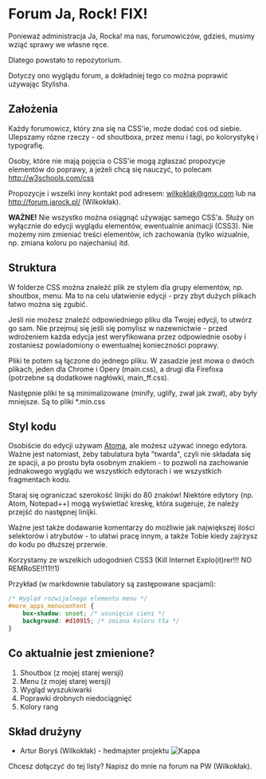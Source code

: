 # Forum Ja, Rock! FIX!
Ponieważ administracja Ja, Rocka! ma nas, forumowiczów, gdzieś, musimy wziąć
sprawy we własne ręce.

Dlatego powstało to repozytorium.

Dotyczy ono wyglądu forum, a dokładniej tego co można poprawić używając Stylisha.
## Założenia
Każdy forumowicz, który zna się na CSS'ie, może dodać coś od siebie. Ulepszamy
rózne rzeczy - od shoutboxa, przez menu i tagi, po kolorystykę i typografię.

Osoby, które nie mają pojęcia o CSS'ie mogą zgłaszać propozycje elementów do poprawy,
a jeżeli chcą się nauczyć, to polecam http://w3schools.com/css

Propozycje i wszelki inny kontakt pod adresem: wilkoklak@gmx.com lub na
http://forum.jarock.pl/ (Wilkokłak).

**WAŻNE!** Nie wszystko można osiągnąć używając samego CSS'a. Służy on wyłącznie
do edycji wyglądu elementów, ewentualnie animacji (CSS3). Nie możemy nim zmieniać
treści elementów, ich zachowania (tylko wizualnie, np. zmiana koloru po najechaniu) itd.
## Struktura
W folderze CSS można znaleźć plik ze stylem dla grupy elementów, np. shoutbox, menu.
Ma to na celu ułatwienie edycji - przy zbyt dużych plikach łatwo można się zgubić.

Jeśli nie możesz znaleźć odpowiedniego pliku dla Twojej edycji, to utwórz go sam.
Nie przejmuj się jeśli się pomylisz w nazewnictwie - przed wdrożeniem każda edycja
jest weryfikowana przez odpowiednie osoby i zostaniesz powiadomiony o ewentualnej
konieczności poprawy.

Pliki te potem są łączone do jednego pliku. W zasadzie jest mowa o dwóch plikach, jeden dla Chrome i Opery (main.css), a drugi
dla Firefoxa (potrzebne są dodatkowe nagłówki, main_ff.css).

Następnie pliki te są minimalizowane (minify, uglify, zwał jak zwał), aby były mniejsze.
Są to pliki \*.min.css
## Styl kodu
Osobiście do edycji używam [Atoma](http://atom.io), ale możesz używać innego edytora.
Ważne jest natomiast, żeby tabulatura była "twarda", czyli nie składała się ze spacji,
a po prostu była osobnym znakiem - to pozwoli na zachowanie jednakowego wyglądu we wszystkich
edytorach i we wszystkich fragmentach kodu.

Staraj się ograniczać szerokość linijki do 80 znaków!
Niektóre edytory (np. Atom, Notepad++) mogą wyświetlać kreskę, która sugeruje, że należy przejść
do następnej linijki.

Ważne jest także dodawanie komentarzy do możliwie jak największej ilości selektorów
i atrybutów - to ułatwi pracę innym, a także Tobie kiedy zajrzysz do kodu po dłuższej
przerwie.

Korzystamy ze wszelkich udogodnień CSS3 (Kill Internet Explo(it)rer!!! NO REMRoSE!!11!!1)

Przykład (w markdownie tabulatory są zastępowane spacjami):

```css
/* Wygląd rozwijalnego elementu menu */
#more_apps_menucontent {
	box-shadow: unset; /* usunięcie cieni */
	background: #d10915; /* zmiana koloru tła */
}
```
## Co aktualnie jest zmienione?
1. Shoutbox (z mojej starej wersji)
2. Menu (z mojej starej wersji)
3. Wygląd wyszukiwarki
4. Poprawki drobnych niedociągnięć
5. Kolory rang

## Skład drużyny
- Artur Boryś (Wilkokłak) - hedmajster projektu ![Kappa](http://how2play.pl/wp-content/uploads/2016/03/Kappa.png)

Chcesz dołączyć do tej listy? Napisz do mnie na forum na PW (Wilkokłak).

